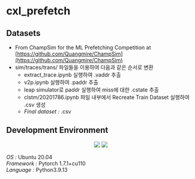# cxl_prefetch
## Datasets
- From ChampSim for the ML Prefetching Competition at [https://github.com/Quangmire/ChampSim](https://github.com/Quangmire/ChampSim)
- sim/traces/trans/ 파일들을 이용하여 다음과 같은 순서로 변환
  - extract_trace.ipynb 실행하여 .vaddr 추출
  - v2p.ipynb 실행하여 .paddr 추출
  - leap simulator로 paddr 실행하여 miss에 대한 .cstate 추출
  - clstm/20201786.ipynb 파일 내부에서 Recreate Train Dataset 실행하여 .csv 생성
  - *Final dataset :* .csv 
## Development Environment
<p align="center">
  <img src="https://img.shields.io/badge/Ubuntu-E95420?style=for-the-badge&logo=ubuntu&logoColor=white"/></a>
  <img src="https://img.shields.io/badge/Python-3776AB?style=for-the-badge&logo=python&logoColor=white"/></a>
</p>

*OS :* Ubuntu 20.04  
*Framework :* Pytorch 1.7.1+cu110  
*Language :* Python3.9.13  
